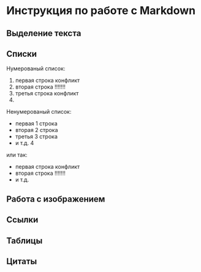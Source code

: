 # Инструкция по работе с Markdown

## Выделение текста

## Списки
Нумерованый список:
1. первая строка конфликт
2. вторая строка !!!!!!!
3. третья строка конфликт
4.

Ненумерованый список:
* первая 1 строка 
* вторая 2 строка
* третья 3 строка
* и т.д. 4

или так:
- первая строка конфликт
- вторая строка !!!!!!!
- и т.д.
## Работа с изображением

## Ссылки

## Таблицы

## Цитаты